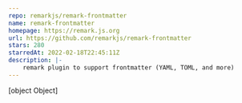 ```yaml
---
repo: remarkjs/remark-frontmatter
name: remark-frontmatter
homepage: https://remark.js.org
url: https://github.com/remarkjs/remark-frontmatter
stars: 280
starredAt: 2022-02-18T22:45:11Z
description: |-
    remark plugin to support frontmatter (YAML, TOML, and more)
---
```


[object Object]
